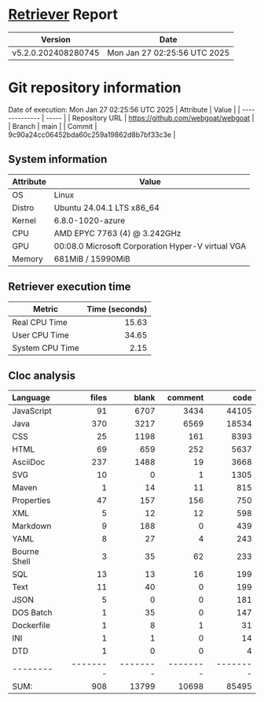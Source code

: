 # [Retriever](https://github.com/PalladioSimulator/Palladio-ReverseEngineering-Retriever) Report
| Version | Date |
| ------- | ---- |
| v5.2.0.202408280745 | Mon Jan 27 02:25:56 UTC 2025 |

# Git repository information
Date of execution: Mon Jan 27 02:25:56 UTC 2025
|    Attribute   | Value |
| -------------- | ----- |
| Repository URL | https://github.com/webgoat/webgoat |
| Branch         | main |
| Commit         | 9c90a24cc06452bda60c259a19862d8b7bf33c3e |


## System information
| Attribute | Value |
| --------- | ----- |
| OS | Linux  |
| Distro | Ubuntu 24.04.1 LTS x86_64  |
| Kernel | 6.8.0-1020-azure  |
| CPU | AMD EPYC 7763 (4) @ 3.242GHz  |
| GPU | 00:08.0 Microsoft Corporation Hyper-V virtual VGA  |
| Memory | 681MiB / 15990MiB  |

## Retriever execution time
| Metric | Time (seconds) |
| --- | ---: |
| Real CPU Time | 15.63 |
| User CPU Time | 34.65 |
| System CPU Time | 2.15 |
<!--
Explainations:
- __Real CPU Time__: actual time the command has run (can be less than total time spent in user and system mode for multi-threaded processes)
- __User CPU Time__: time the command has spent running in user mode
- __System CPU Time__: time the command has spent running in system or kernel mode
-->

## Cloc analysis

Language|files|blank|comment|code
:-------|-------:|-------:|-------:|-------:
JavaScript|91|6707|3434|44105
Java|370|3217|6569|18534
CSS|25|1198|161|8393
HTML|69|659|252|5637
AsciiDoc|237|1488|19|3668
SVG|10|0|1|1305
Maven|1|14|11|815
Properties|47|157|156|750
XML|5|12|12|598
Markdown|9|188|0|439
YAML|8|27|4|243
Bourne Shell|3|35|62|233
SQL|13|13|16|199
Text|11|40|0|199
JSON|5|0|0|181
DOS Batch|1|35|0|147
Dockerfile|1|8|1|31
INI|1|1|0|14
DTD|1|0|0|4
--------|--------|--------|--------|--------
SUM:|908|13799|10698|85495
